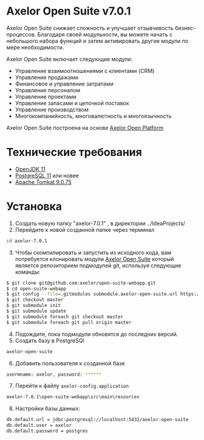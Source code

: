 Axelor Open Suite v7.0.1
================================

Axelor Open Suite снижает сложность и улучшает отзывчивость бизнес-процессов. Благодаря своей модульности, вы можете начать с небольшого набора функций и затем активировать другие модули по мере необходимости.

Axelor Open Suite включает следующие модули:

* Управление взаимоотношениями с клиентами (CRM)
* Управление продажами
* Финансовое и управление затратами
* Управление персоналом
* Управление проектами
* Управление запасами и цепочкой поставок
* Управление производством
* Многокомпанийность, многовалютность и многоязычность

Axelor Open Suite построена на основе [Axelor Open Platform](https://github.com/axelor/axelor-open-platform)

Технические требования
================================

* [OpenJDK 11](https://www.oracle.com/cis/java/technologies/javase/jdk11-archive-downloads.html)
* [PostgreSQL 11](https://www.enterprisedb.com/downloads/postgres-postgresql-downloads) или новее
* [Apache Tomkat 9.0.75](https://tomcat.apache.org/download-90.cgi)

Установка
================================
1. Создать новую папку "axelor-7.0.1" , в директории ../IdeaProjects/
2. Перейдите к новой созданной папке через терминал
```bash
cd axelor-7.0.1
```
3. Чтобы скомпилировать и запустить из исходного кода, вам потребуется клонировать модули 
[Axelor Open Suite](https://github.com/axelor/axelor-open-suite) который является репозиторием подмодулей git, используя следующие команды:

```bash
$ git clone git@github.com:axelor/open-suite-webapp.git
$ cd open-suite-webapp
$ git config --file=.gitmodules submodule.axelor-open-suite.url https://github.com/axelor/axelor-open-suite.git
$ git checkout master
$ git submodule init
$ git submodule update
$ git submodule foreach git checkout master
$ git submodule foreach git pull origin master
```
4. Подождите, пока подмодули обновятся до последних версий.
5. Создать базу в PostgreSQl 
```bash
axelor-open-suite
```
6. Добавить пользователя к созданной базе 
```bash
usermname: axelor, password: ****** 
```
7. Перейти к файлу `axelor-config.application`
```bash
axelor-7.0.1\open-suite-webapp\src\main\resources
```
8. Настройки базы данных:
```bash
db.default.url = jdbc:postgresql://localhost:5432/axelor-open-suite
db.default.user = axelor
db.default.password = postgres
```
